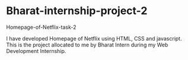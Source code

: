 # Bharat-internship-project-2

Homepage-of-Netflix-task-2

I have developed Homepage of Netflix using HTML, CSS and javascript. This is the project allocated to me by Bharat Intern during my Web Development Internship.

